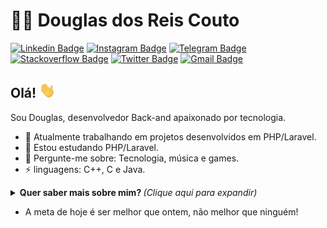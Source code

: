 # :man_technologist: Douglas dos Reis Couto

[![Linkedin Badge](https://img.shields.io/badge/-Linkedin-blue?style=flat-square&logo=Linkedin&logoColor=white&link=https://www.linkedin.com/in/douglasreiscouto/)](https://www.linkedin.com/in/douglasreiscouto/)
[![Instagram Badge](https://img.shields.io/badge/-Instagram-6633cc?style=flat-square&labelColor=6633cc&logo=instagram&logoColor=white&link=https://instagram.com/douglasreiscouto)](https://instagram.com/douglasreiscouto/)
[![Telegram Badge](https://img.shields.io/badge/Telegram-1ca0f1?style=flat-square&labelColor=1ca0f1&logo=telegram&logoColor=white&link=https://t.me/douglasreiscouto)](https://t.me/douglasreiscouto)
[![Stackoverflow Badge](https://img.shields.io/badge/-Stackoverflow-4CA143?style=flat-square&logo=Stackoverflow&logoColor=white&link=https://pt.stackoverflow.com/users/200645/douglas-reis)](https://pt.stackoverflow.com/users/200645/douglas-reis)
[![Twitter Badge](https://img.shields.io/badge/-Twitter-1ca0f1?style=flat-square&labelColor=1ca0f1&logo=twitter&logoColor=white&link=https://twitter.com/douglasr_couto)](https://twitter.com/douglasr_couto)
[![Gmail Badge](https://img.shields.io/badge/-Gmail-c14438?style=flat-square&logo=Gmail&logoColor=white&link=mailto:douglasdosreiscouto@gmail.com)](mailto:douglasdosreiscouto@gmail.com)

## Olá! <img src="https://github.com/Douglas-Reis/Douglas-Reis/blob/master/assets/hi.gif" width="26px">

Sou Douglas, desenvolvedor Back-and apaixonado por tecnologia.

- 🔭 Atualmente trabalhando em projetos desenvolvidos em PHP/Laravel.
- 🌱 Estou estudando PHP/Laravel.
- 💬 Pergunte-me sobre: Tecnologia, música e games.
- ⚡ linguagens: C++, C e Java.

<details>
  <summary> <b> Quer saber mais sobre mim? </b> <i>(Clique aqui para expandir)</i> </summary>
  <br>

  [![Github Status](https://github-readme-stats.vercel.app/api?username=Douglas-Reis&show_icons=true&title_color=fff&icon_color=79ff97&text_color=9f9f9f&bg_color=151515)](https://github.com/Douglas-Reis/Douglas-Reis)

## Tecnologias
#### Conhecidas
  ![C](https://img.shields.io/badge/-C-blue?style=flat-square&logo=C&logoColor=white)
  ![C++](https://img.shields.io/badge/-C++-blue?style=flat-square&logo=C&logoColor=white)
  ![Java](https://img.shields.io/badge/-Java-E34F26?style=flat-square&logo=Java&logoColor=white)
  ![Eclipse](https://img.shields.io/badge/-Eclipse-5849BE?style=flat-square&logo=Eclipse&logoColor=white)
  ![VSCode](https://img.shields.io/badge/-VSCode-0085D1?style=flat-square&logo=visual-studio-code&logoColor=white)
  ![Windows](https://img.shields.io/badge/-Windows-00ADEF?style=flat-square&logo=windows&logoColor=white)
  ![MySQL](https://img.shields.io/badge/-MySQL-00758F?style=flat-square&logo=mysql&logoColor=white)
#### Interesse
  ![HTML5](https://img.shields.io/badge/-HTML5-E34F26?style=flat-square&logo=html5&logoColor=white)
  ![CSS3](https://img.shields.io/badge/-CSS3-549FDE?style=flat-square&logo=css3&logoColor=white)
  ![JavaScript](https://img.shields.io/badge/-JavaScript-F7B93E?style=flat-square&logo=javascript&logoColor=fff)
  ![React](https://img.shields.io/badge/-React.js-45b8d8?style=flat-square&logo=react&logoColor=white)
#### Estudando
  ![Git](https://img.shields.io/badge/-Git-F05032?style=flat-square&logo=git&logoColor=white)
  ![GitHub](https://img.shields.io/badge/-Github-000?style=flat-square&logo=Github&logoColor=white)
  ![PHP](https://img.shields.io/badge/-PHP-5849BE?style=flat-square&logo=PHP&logoColor=white)
  ![Laravel](https://img.shields.io/badge/-Laravel-E34F26?style=flat-square&logo=Laravel&logoColor=white)
  ---
</details>

- A meta de hoje é ser melhor que ontem, não melhor que ninguém!
